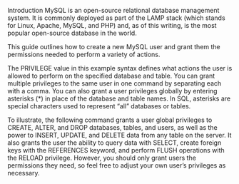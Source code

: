 Introduction
MySQL is an open-source relational database management system. It is commonly deployed as part of the LAMP stack (which stands for Linux, Apache, MySQL, and PHP) and, as of this writing, is the most popular open-source database in the world.

This guide outlines how to create a new MySQL user and grant them the permissions needed to perform a variety of actions.

The PRIVILEGE value in this example syntax defines what actions the user is allowed to perform on the specified database and table. You can grant multiple privileges to the same user in one command by separating each with a comma. You can also grant a user privileges globally by entering asterisks (*) in place of the database and table names. In SQL, asterisks are special characters used to represent “all” databases or tables.

To illustrate, the following command grants a user global privileges to CREATE, ALTER, and DROP databases, tables, and users, as well as the power to INSERT, UPDATE, and DELETE data from any table on the server. It also grants the user the ability to query data with SELECT, create foreign keys with the REFERENCES keyword, and perform FLUSH operations with the RELOAD privilege. However, you should only grant users the permissions they need, so feel free to adjust your own user’s privileges as necessary.